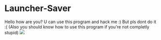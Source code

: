 # Launcher-Saver
Hello how are you?
U can use this program and hack me :) 
But pls dont do it :( (Also you should know how to use this program if you're not completly stupid)
![](https://tenor.com/ivcctdkAvCl.gif)
